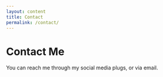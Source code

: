 ```yaml
---
layout: content
title: Contact
permalink: /contact/
---
```


# Contact Me

You can reach me through my social media plugs, or via email.



